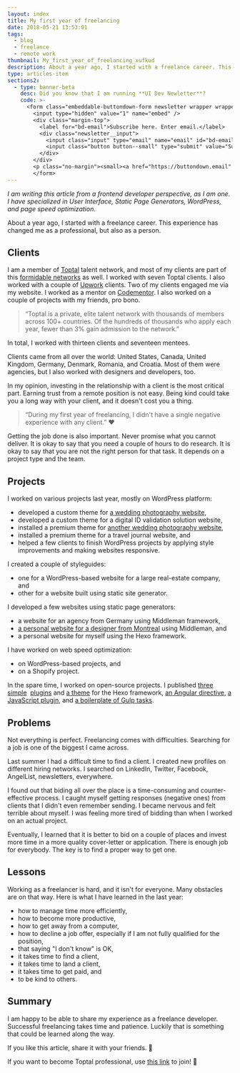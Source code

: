 ```yaml
---
layout: index
title: My first year of freelancing
date: 2018-05-21 13:53:01
tags:
  - blog
  - freelance
  - remote work
thumbnail: My_first_year_of_freelancing_xufkud
description: About a year ago, I started with a freelance career. This experience has changed me as a professional, but also as a person.
type: articles-item
sections2:
  - type: banner-beta
    desc: Did you know that I am running **UI Dev Newletter**?
    code: >-
      <form class="embeddable-buttondown-form newsletter wrapper wrapper--beta margin-top text-left" action="https://buttondown.email/api/emails/embed-subscribe/starbist" method="post" target="popupwindow" onsubmit="window.open('https://buttondown.email/starbist', 'popupwindow')">
        <input type="hidden" value="1" name="embed" />
        <div class="margin-top">
          <label for="bd-email">Subscribe here. Enter email.</label>
          <div class="newsletter__input">
            <input class="input" type="email" name="email" id="bd-email" />
            <input class="button button--small" type="submit" value="Subscribe" />
          </div>
        </div>
        <p class="no-margin"><small><a href="https://buttondown.email" target="_blank" rel="noreferrer">Powered by Buttondown</a></small></p>
        </form>
---
```


_I am writing this article from a frontend developer perspective, as I am one. I have specialized in User Interface, Static Page Generators, WordPress, and page speed optimization._

About a year ago, I started with a freelance career. This experience has changed me as a professional, but also as a person.

<!-- more -->
## Clients

I am a member of [Toptal] talent network, and most of my clients are part of this [formidable networks] as well. I worked with seven Toptal clients. I also worked with a couple of [Upwork] clients. Two of my clients engaged me via my website. I worked as a mentor on [Codementor]. I also worked on a couple of projects with my friends, pro bono.

> “Toptal is a private, elite talent network with thousands of members across 100+ countries. Of the hundreds of thousands who apply each year, fewer than 3% gain admission to the network.”

In total, I worked with thirteen clients and seventeen mentees.

Clients came from all over the world: United States, Canada, United Kingdom, Germany, Denmark, Romania, and Croatia. Most of them were agencies, but I also worked with designers and developers, too.

In my opinion, investing in the relationship with a client is the most critical part. Earning trust from a remote position is not easy. Being kind could take you a long way with your client, and it doesn't cost you a thing.

> “During my first year of freelancing, I didn't have a single negative experience with any client.”
> ❤️

Getting the job done is also important. Never promise what you cannot deliver. It is okay to say that you need a couple of hours to do research. It is okay to say that you are not the right person for that task. It depends on a project type and the team.

## Projects

I worked on various projects last year, mostly on WordPress platform:

- developed a custom theme for [a wedding photography website],
- developed a custom theme for a digital ID validation solution website,
- installed a premium theme for [another wedding photography website],
- installed a premium theme for a travel journal website, and
- helped a few clients to finish WordPress projects by applying style improvements and making websites responsive.

I created a couple of styleguides:

- one for a WordPress-based website for a large real-estate company, and
- other for a website built using static site generator.

I developed a few websites using static page generators:

- a website for an agency from Germany using Middleman framework,
- [a personal website for a designer from Montreal] using Middleman, and
- a personal website for myself using the Hexo framework.

I have worked on web speed optimization:

- on WordPress-based projects, and
- on a Shopify project.

In the spare time, I worked on open-source projects. I published [three]&nbsp; [simple]&nbsp; [plugins] and [a theme] for the Hexo framework, [an Angular directive], [a JavaScript plugin], and [a boilerplate of Gulp tasks].

## Problems

Not everything is perfect. Freelancing comes with difficulties. Searching for a job is one of the biggest I came across.

Last summer I had a difficult time to find a client. I created new profiles on different hiring networks. I searched on LinkedIn, Twitter, Facebook, AngelList, newsletters, everywhere.

I found out that biding all over the place is a time-consuming and counter-effective process. I caught myself getting responses (negative ones) from clients that I didn't even remember sending. I became nervous and felt terrible about myself. I was feeling more tired of bidding than when I worked on an actual project.

Eventually, I learned that it is better to bid on a couple of places and invest more time in a more quality cover-letter or application. There is enough job for everybody. The key is to find a proper way to get one.

## Lessons

Working as a freelancer is hard, and it isn't for everyone. Many obstacles are on that way. Here is what I have learned in the last year:

- how to manage time more efficiently,
- how to become more productive,
- how to get away from a computer,
- how to decline a job offer, especially if I am not fully qualified for the position,
- that saying "I don't know" is OK,
- it takes time to find a client,
- it takes time to land a client,
- it takes time to get paid, and
- to be kind to others.

## Summary

I am happy to be able to share my experience as a freelance developer. Successful freelancing takes time and patience. Luckily that is something that could be learned along the way.

If you like this article, share it with your friends. 👋

If you want to become Toptal professional, use [this link] to join! 🔗

[Toptal]: https://www.toptal.com/resume/silvestar-bistrovic#trust-nothing-but-brilliant-freelancers
[formidable networks]: https://www.toptal.com/#trust-nothing-but-brilliant-freelancers
[Upwork]: https://www.upwork.com/o/profiles/users/_~01c831478a40df279f/
[Codementor]: https://www.codementor.io/malimirkeccita
[a wedding photography website]: /portfolio/irinaandmatej/
<!-- a digital ID validation solution website]: /portfolio/netki/ -->
[another wedding photography website]: /portfolio/marcijusweddings/
<!-- [an agency from Germany]: /portfolio/contiamo/ -->
[a personal website for a designer from Montreal]: /portfolio/hanhanxue/
[three]: https://www.npmjs.com/package/hexo-codepen
[simple]: https://www.npmjs.com/package/hexo-caniuse
[plugins]: https://www.npmjs.com/package/hexo-cloudinary
[a theme]: https://www.npmjs.com/package/hexo-theme-sb
[an Angular directive]: http://www.npmjs.com/package/angular-dragtable
[a JavaScript plugin]: https://www.npmjs.com/package/classily.js
[a boilerplate of Gulp tasks]: https://www.npmjs.com/package/starter-project
[Static Page Generators]: https://www.staticgen.com/
[this link]: https://www.toptal.com/#trust-nothing-but-brilliant-freelancers
